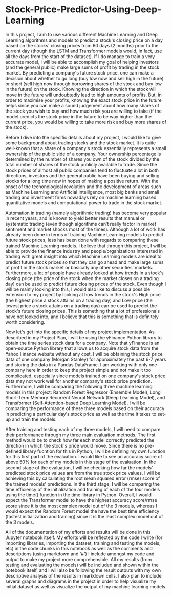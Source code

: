 # Stock-Price-Predictor-Using-Deep-Learning

In this project, I aim to use various different Machine Learning and Deep Learning algorithms and models to predict a stock's closing price on a day based on the stocks' closing prices from 60 days (2 months) prior to the current day (though the LSTM and Transformer models would, in fact, use all the days from the start of the dataset). If I do manage to train a very accurate model, I will be able to accomplish my goal of helping investors (and the general public) make large sums of profit by trading in the stock market. By predicting a company's future stock price, one can make a decision about whether to go long (buy low now and sell high in the future) or short (sell high now through borrowing shares of the stock and buy low in the future) on the stock. Knowing the direction in which the stock will move in the future will undoubtedly lead to high amounts of profits. But, in order to maximise your profits, knowing the exact stock price in the future helps since you can make a sound judgement about how many shares of the stock you wish to buy and how much risk you are willing to take (if the model predicts the stock price in the future to be way higher than the current price, you would be willing to take more risk and buy more shares of the stock).

Before I dive into the specific details about my project, I would like to give some background about trading stocks and the stock market. It is quite well-known that a share of a company's stock essentially represents a small ownership of the public side of a company. Your ownership percentage is determined by the number of shares you own of the stock divided by the total number of shares of the stock publicly available to trade. Since the stock prices of almost all public companies tend to fluctuate a lot in both directions, investors and the general public have been buying and selling stocks for a long time now in hopes of making a positive return. With the onset of the techonological revolution and the development of areas such as Machine Learning and Artificial Intelligence, most big banks and small trading and investment firms nowadays rely on machine learning based quantitative models and computational power to trade in the stock market.

Automation in trading (namely algorithmic trading) has become very popular in recent years, and is known to yield better results that manual or systematic trading (even though algorithms can’t really factor in market sentiment and market shocks most of the times). Although a lot of work has already been done in terms of training Machine Learning models to predict future stock prices, less has been done with regards to comparing these trained Machine Learning models. I believe that through this project, I will be able to provide the finance industry and people/organizations interested in trading with great insight into which Machine Learning models are ideal to predict future stock prices so that they can go ahead and make large sums of profit in the stock market or basically any other securities’ markets. Furthermore, a lot of people have already looked at how trends in a stock's closing price (the price of the stock when the market closes on a trading day) can be used to predict future closing prices of the stock. Even though I will be mainly looking into this, I would also like to discuss a possible extension to my project by looking at how trends in the stock's High price (the highest price a stock attains on a trading day) and Low price (the lowest price a stock attains on a trading day) can be used to predict the stock's future closing prices. This is something that a lot of professionals have not looked into, and I believe that this is something that is definitely worth considering.

Now let's get into the specific details of my project implementation. As described in my Project Plan, I will be using the yFinance Python library to obtain the time series stock data for a company. Note that yFinance is an open-source Python library that allows us to acquire stock data from the Yahoo Finance website without any cost. I will be obtaining the stock price data of one company (Morgan Stanley) for approximately the past 6-7 years and storing the data in a Pandas DataFrame. I am working with only one company here in order to keep the project simple and not make it too complicated, especially since models trained on one company's stock price data may not work well for another company's stock price prediction. Furthermore, I will be comparing the following three machine learning models in this project: Random Forest Regressor (Ensemble Model), Long Short-Term Memory Recurrent Neural Network (Deep Learning Model), and Transformer (Self-Attention-based Deep Learning Model). I will be comparing the performance of these three models based on their accuracy in predicting a particular day's stock price as well as the time it takes to set-up and train the models.

After training and testing each of my three models, I will need to compare their performance through my three main evaluation methods. The first method would be to check how far each model correctly predicted the direction in which the stock's price would move. Since there is no pre-defined library fucntion for this in Python, I will be defining my own function for this first part of the evaluation. I would like to see an accuracy score of above 50% for each of my models in this stage of the evaluation. In the second stage of the evaluation, I will be checking how far the models' predicted stock price values are from the true stock price values. I will be achieving this by calculating the root mean squared error (rmse) score of the trained models' predictions. In the third stage, I will be comparing the time efficiency of the initialization and training of each of the four models using the time() function in the time library in Python. Overall, I would expect the Transformer model to have the highest accuracy score/rmse score since it is the most complex model out of the 3 models, whereas I would expect the Random Forest model the have the best time efficiency (fastest initialization and training) since it is the least complex model out of the 3 models.

All of the documentation of my efforts and results will be done in this Jupyter notebook itself. My efforts will be reflected by the code I write (for importing libraries, importing the dataset, training and testing the models, etc) in the code chunks in this notebook as well as the comments and descriptions (using markdown and '#') I include amongst my code and output to make my project more comprehensible. All my results (from testing and evaluating the models) will be included and shown within the notebook itself, and I will also be following the result outputs with my own descriptive analysis of the results in markdown cells. I also plan to include several graphs and diagrams in the project in order to help visualize my initial dataset as well as visualize the output of my machine learning models.
